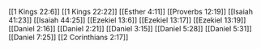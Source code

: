 [[1 Kings 22:6]]
[[1 Kings 22:22]]
[[Esther 4:11]]
[[Proverbs 12:19]]
[[Isaiah 41:23]]
[[Isaiah 44:25]]
[[Ezekiel 13:6]]
[[Ezekiel 13:17]]
[[Ezekiel 13:19]]
[[Daniel 2:16]]
[[Daniel 2:21]]
[[Daniel 3:15]]
[[Daniel 5:28]]
[[Daniel 5:31]]
[[Daniel 7:25]]
[[2 Corinthians 2:17]]
